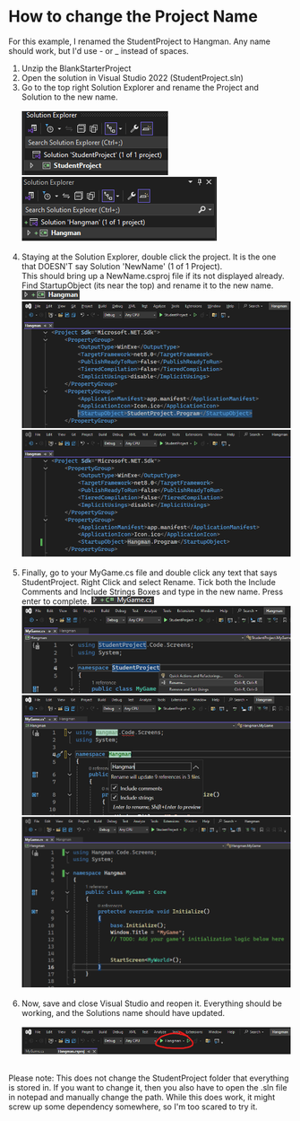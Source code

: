 # How to change the Project Name
For this example, I renamed the StudentProject to Hangman. Any name should work, but I'd use - or _ instead of spaces.


1. Unzip the BlankStarterProject
2. Open the solution in Visual Studio 2022 (StudentProject.sln)
3. Go to the top right Solution Explorer and rename the Project and Solution to the new name.<br><br>
![Step 3 - See 1.1.png](changing_name_images/1.1.png "Before Changing")
![Step 3 - See 1.2.png](changing_name_images/1.2.png "After Changing")<br><br>
4. Staying at the Solution Explorer, double click the project. It is the one that DOESN'T say Solution 'NewName' (1 of 1 Project). <br>
This should bring up a NewName.csproj file if its not displayed already. Find StartupObject (its near the top) and rename it to the new name.
![Step 4 - See 2.1.png](changing_name_images/2.1.png "Click This")<br>
![Step 4 - See 2.2.png](changing_name_images/2.2.png "Before Changes")
![Step 4 - See 2.3.png](changing_name_images/2.3.png "After Changes")<br><br>
5. Finally, go to your MyGame.cs file and double click any text that says StudentProject. Right Click and select Rename. Tick both the Include Comments and Include Strings Boxes and type in the new name. Press enter to complete.
![Step 5 - See 3.1.png](changing_name_images/3.1.png "Click This")<br>
![Step 5 - See 3.2.png](changing_name_images/3.2.png "How to Rename")<br>
![Step 5 - See 3.3.png](changing_name_images/3.3.png "Before Changes")
![Step 5 - See 3.4.png](changing_name_images/3.4.png "After Changes")<br><br>
6. Now, save and close Visual Studio and reopen it. Everything should be working, and the Solutions name should have updated.<br><br>
![Step 6 - See 4.1.png](changing_name_images/4.1.png "After Changes")<br><br>

Please note: This does not change the StudentProject folder that everything is stored in. If you want to change it, then you also have to open the .sln file in notepad and manually change the path. While this does work, it might screw up some dependency somewhere, so I'm too scared to try it.



